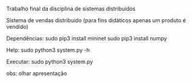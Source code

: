 Trabalho final da disciplina de sistemas distribuídos

Sistema de vendas distribuído (para fins didáticos apenas um produto é vendido)

Dependências:
sudo pip3 install mininet
sudo pip3 install numpy

Help:
sudo python3 system.py -h

Executar:
sudo python3 system.py


obs: olhar apresentação
